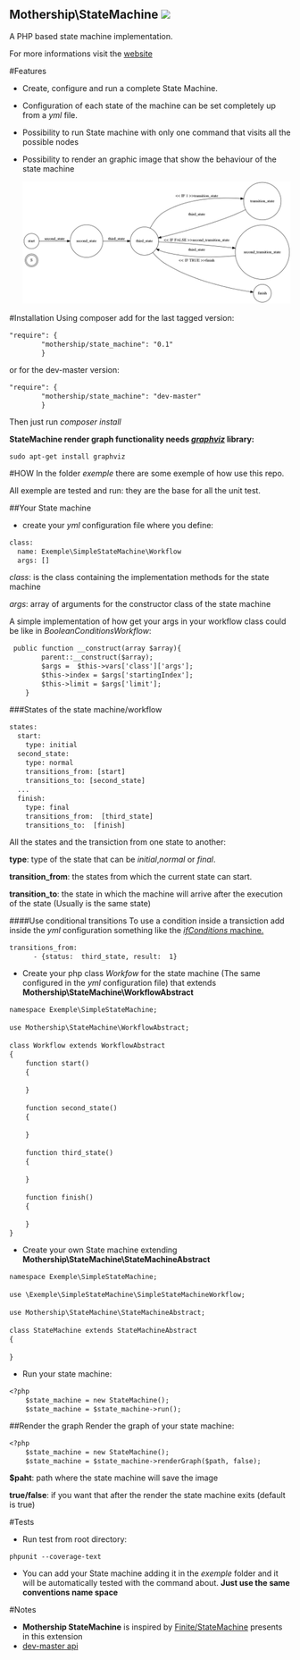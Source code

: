 Mothership\StateMachine ![](https://travis-ci.org/mothership-gmbh/state_machine.svg?branch=master)
-----------------------------------------
A PHP based state machine implementation.

For more informations visit the [website](http://mothership-gmbh.github.io/state_machine)

#Features
- Create, configure and run a complete State Machine.
- Configuration of each state of the machine can be set completely up from a *yml* file.
- Possibility to run State machine with only one command that visits all the possible nodes
- Possibility to render an graphic image that show the behaviour of the state machine
    
  ![](https://github.com/mothership-gmbh/state_machine/blob/develop/exemple/BooleanConditions/workflow.png)

#Installation
Using composer add for the last tagged version:
```
"require": {
        "mothership/state_machine": "0.1"
        }
```
or for the dev-master version:
```
"require": {
        "mothership/state_machine": "dev-master"
        }
```
Then just run *composer install*

**StateMachine render graph functionality needs [*graphviz*](http://www.graphviz.org/) library:**
```
sudo apt-get install graphviz
```

#HOW
In the folder *exemple* there are some exemple of how use this repo.

All exemple are tested and run: they are the base for all the unit test.

##Your State machine
- create your *yml* configuration file where you define:
```
class:
  name: Exemple\SimpleStateMachine\Workflow
  args: []
```
*class*: is the class containing the implementation methods for the state machine

*args*: array of arguments for the constructor class of the state machine

A simple implementation of how get your args in your workflow class could be like in *BooleanConditionsWorkflow*:
```
 public function __construct(array $array){
        parent::__construct($array);
        $args =  $this->vars['class']['args'];
        $this->index = $args['startingIndex'];
        $this->limit = $args['limit'];
    }
```

###States of the state machine/workflow

``` 
states:
  start:
    type: initial
  second_state:
    type: normal
    transitions_from: [start]
    transitions_to: [second_state]
  ...
  finish:
    type: final
    transitions_from:  [third_state]
    transitions_to:  [finish]
```
All the states and the transiction from one state to another:

**type**: type of the state that can be *initial*,*normal* or *final*.

**transition_from**: the states from which the current state can start.

**transition_to**: the state in which the machine will arrive after the execution of the state (Usually is the same state)

####Use conditional transitions
To use a condition inside a transiction add inside the *yml* configuration something like the [*ifConditions* machine.](https://github.com/mothership-gmbh/state_machine/blob/develop/exemple/IfConditions/workflow.yml)

```
transitions_from:
      - {status:  third_state, result:  1}
```

- Create your php class *Workfow* for the state machine (The same configured in the *yml* configuration file) that extends **Mothership\StateMachine\WorkflowAbstract**
```
namespace Exemple\SimpleStateMachine;

use Mothership\StateMachine\WorkflowAbstract;

class Workflow extends WorkflowAbstract
{
    function start()
    {

    }

    function second_state()
    {

    }

    function third_state()
    {

    }

    function finish()
    {

    }
}
```

- Create your own State machine extending **Mothership\StateMachine\StateMachineAbstract**
```
namespace Exemple\SimpleStateMachine;

use \Exemple\SimpleStateMachine\SimpleStateMachineWorkflow;

use Mothership\StateMachine\StateMachineAbstract;

class StateMachine extends StateMachineAbstract
{

}
```

- Run your state machine:
```
<?php
    $state_machine = new StateMachine();
    $state_machine = $state_machine->run();
```
##Render the graph
Render the graph of your state machine:

```
<?php
    $state_machine = new StateMachine();
    $state_machine = $state_machine->renderGraph($path, false);
```

**$paht**: path where the state machine will save the image

**true/false**: if you want that after the render the state machine exits (default is true)

#Tests
- Run test from root directory:
```
phpunit --coverage-text
```
- You can add your State machine adding it in the *exemple* folder and it will be automatically tested with the 
command about. **Just use the same conventions name space**

#Notes
- **Mothership StateMachine** is inspired by [Finite/StateMachine](https://github.com/yohang/Finite) presents in this extension
- [dev-master api](http://mothership-gmbh.github.io/state_machine/api/dev-master/)
